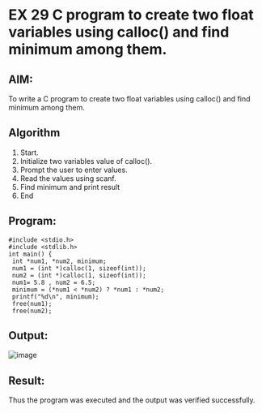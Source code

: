 
# EX 29 C program to create two float variables using calloc() and find minimum among them.
## AIM:
To write a C program to create two float variables using calloc() and find minimum among them.

## Algorithm
1. Start.
2. Initialize two variables value of calloc().
3. Prompt the user to enter values.
4. Read the values using scanf.
5. Find minimum and print result
6. End   

## Program:
```
#include <stdio.h>
#include <stdlib.h>
int main() {
 int *num1, *num2, minimum;
 num1 = (int *)calloc(1, sizeof(int));
 num2 = (int *)calloc(1, sizeof(int));
 num1= 5.8 , num2 = 6.5;
 minimum = (*num1 < *num2) ? *num1 : *num2;
 printf("%d\n", minimum);
 free(num1);
 free(num2);
```

## Output:
![image](https://github.com/user-attachments/assets/9964ef99-9116-4486-8e09-5dc3c9c094cd)

## Result:
Thus the program was executed and the output was verified successfully.

